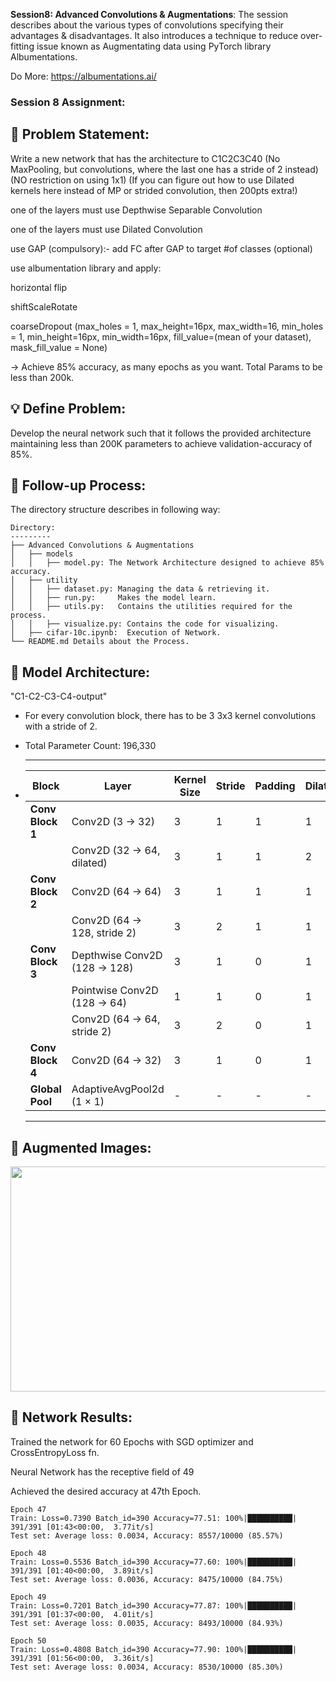 **Session8: Advanced Convolutions & Augmentations**: The session describes about the various types of convolutions specifying their advantages & disadvantages. It also introduces a technique to reduce over-fitting issue known as Augmentating data using PyTorch library 
Albumentations. 

 Do More: https://albumentations.ai/
 

### Session 8 Assignment: 

🔏 Problem Statement: 
--------------------
Write a new network that has the architecture to C1C2C3C40 (No MaxPooling, but convolutions, where the last one has a stride of 2 instead) (NO restriction on using 1x1) (If you can figure out how to use Dilated kernels here instead of MP or strided convolution, then 200pts extra!)

one of the layers must use Depthwise Separable Convolution
 
one of the layers must use Dilated Convolution

use GAP (compulsory):- add FC after GAP to target #of classes (optional)

use albumentation library and apply:

  horizontal flip
  
  shiftScaleRotate
  
  coarseDropout (max_holes = 1, max_height=16px, max_width=16, min_holes = 1, min_height=16px, min_width=16px, fill_value=(mean of your 
  dataset), mask_fill_value = None)

-> Achieve 85% accuracy, as many epochs as you want. Total Params to be less than 200k.

💡 Define Problem:
------------------
 Develop the neural network such that it follows the provided architecture maintaining less than 200K parameters to achieve validation-accuracy of 85%.

🚦 Follow-up Process:
-----------------
 The directory structure describes in following way:

    Directory: 
    ---------
    ├── Advanced Convolutions & Augmentations
    │   ├── models
    │   │   ├── model.py: The Network Architecture designed to achieve 85% accuracy.
    │   ├── utility
    │   │   ├── dataset.py: Managing the data & retrieving it.
    │   │   ├── run.py:     Makes the model learn.
    │   │   ├── utils.py:   Contains the utilities required for the process.
    │   │   ├── visualize.py: Contains the code for visualizing.
    │   ├── cifar-10c.ipynb:  Execution of Network.
    └── README.md Details about the Process.


🔑 Model Architecture:
---------------------
 "C1-C2-C3-C4-output"
 * For every convolution block, there has to be 3 3x3 kernel convolutions with a stride of 2.
 * Total Parameter Count: 196,330
   
   ------------------------------------------------------------------------------------------------------------------------------
 * | Block            | Layer                              | Kernel Size | Stride | Padding | Dilation | N-out | RF-out | J-out |
   |------------------|------------------------------------|-------------|--------|---------|----------|-------|--------|-------|
   | **Conv Block 1** | Conv2D (3 → 32)                    | 3           | 1      | 1       | 1        | 32    | 3      | 1     |
   |                  | Conv2D (32 → 64, dilated)          | 3           | 1      | 1       | 2        | 32    | 7      | 1     |
   | **Conv Block 2** | Conv2D (64 → 64)                   | 3           | 1      | 1       | 1        | 32    | 9      | 1     |
   |                  | Conv2D (64 → 128, stride 2)        | 3           | 2      | 1       | 1        | 16    | 13     | 2     |
   | **Conv Block 3** | Depthwise Conv2D (128 → 128)       | 3           | 1      | 0       | 1        | 14    | 17     | 2     |
   |                  | Pointwise Conv2D (128 → 64)        | 1           | 1      | 0       | 1        | 14    | 17     | 2     |
   |                  | Conv2D (64 → 64, stride 2)         | 3           | 2      | 0       | 1        | 6     | 25     | 4     |
   | **Conv Block 4** | Conv2D (64 → 32)                   | 3           | 1      | 0       | 1        | 4     | 33     | 4     |
   | **Global Pool**  | AdaptiveAvgPool2d (1 × 1)          | -           | -      | -       | -        | 1     | 49     | 4     |
   ------------------------------------------------------------------------------------------------------------------------------

🔋 Augmented Images: 
-------------------
 <img src="https://github.com/kishkath/ERA/assets/60026221/c9ea71fe-3cf9-47d7-9a2c-12339e4ebbf4" width = 720 height = 360>

💊 Network Results: 
-------------------
 Trained the network for 60 Epochs with SGD optimizer and CrossEntropyLoss fn.

 Neural Network has the receptive field of 49
 
 Achieved the desired accuracy at 47th Epoch.
 
     
    Epoch 47
    Train: Loss=0.7390 Batch_id=390 Accuracy=77.51: 100%|██████████| 391/391 [01:43<00:00,  3.77it/s]
    Test set: Average loss: 0.0034, Accuracy: 8557/10000 (85.57%)
    
    Epoch 48
    Train: Loss=0.5536 Batch_id=390 Accuracy=77.60: 100%|██████████| 391/391 [01:40<00:00,  3.89it/s]
    Test set: Average loss: 0.0036, Accuracy: 8475/10000 (84.75%)
    
    Epoch 49
    Train: Loss=0.7201 Batch_id=390 Accuracy=77.87: 100%|██████████| 391/391 [01:37<00:00,  4.01it/s]
    Test set: Average loss: 0.0035, Accuracy: 8493/10000 (84.93%)
    
    Epoch 50
    Train: Loss=0.4808 Batch_id=390 Accuracy=77.90: 100%|██████████| 391/391 [01:56<00:00,  3.36it/s]
    Test set: Average loss: 0.0034, Accuracy: 8530/10000 (85.30%)
    


